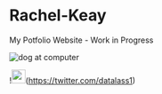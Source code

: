 # Rachel-Keay
My Potfolio Website - Work in Progress

![dog at computer](http://www.quickmeme.com/img/1c/1c491f71b689e82d6e838b5d8ce5cbdfef41723662d1ce5e5cf34f32ae60a7a3.jpg)

!<img src="http://icons.iconarchive.com/icons/iynque/ios7-style/256/Twitter-icon.png" width="25">(https://twitter.com/datalass1)
